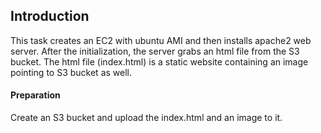 ## Introduction

This task creates an EC2 with ubuntu AMI and then installs apache2 web server. After the initialization, the server grabs an html file from the S3 bucket. The html file (index.html) is a static website containing an image pointing to S3 bucket as well. 

#### Preparation

Create an S3 bucket and upload the index.html and an image to it.

